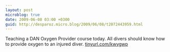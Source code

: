 ```yaml
---
layout: post
microblog: true
date: 2009-06-08 03:00 +0300
guid: http://desparoz.micro.blog/2009/06/08/t2072443959.html
---
```

Teaching a DAN Oxygen Provider course today. All divers should know how to provide oxygen to an injured diver. [tinyurl.com/kwvgwp](http://tinyurl.com/kwvgwp)
